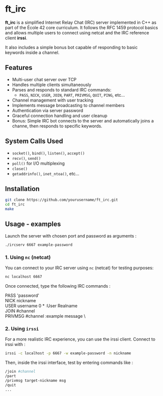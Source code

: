 # ft_irc

**ft_irc** is a simplified Internet Relay Chat (IRC) server implemented in C++ as part of the École 42 core curriculum. It follows the RFC 1459 protocol basics and allows multiple users to connect using netcat and the IRC reference client **irssi**.

It also includes a simple bonus bot capable of responding to basic keywords inside a channel.


## Features

- Multi-user chat server over TCP
- Handles multiple clients simultaneously
- Parses and responds to standard IRC commands:
  - `PASS`, `NICK`, `USER`, `JOIN`, `PART`, `PRIVMSG`, `QUIT`, `PING`, etc...
- Channel management with user tracking
- Implements message broadcasting to channel members
- Authentication via server password
- Graceful connection handling and user cleanup
- Bonus: Simple IRC bot connects to the server and automatically joins a channe, then responds to specific keywords.


## System Calls Used
- `socket()`, `bind()`, `listen()`, `accept()`
- `recv()`, `send()`
- `poll()` for I/O multiplexing
- `close()`
- `getaddrinfo()`, `inet_ntoa()`, etc...

## Installation

```bash
git clone https://github.com/yourusername/ft_irc.git
cd ft_irc
make
```

## Usage - examples
Launch the server with chosen port and password as arguments :
```bash
./ircserv 6667 example-password
```

### 1. Using `nc` (netcat)

You can connect to your IRC server using `nc` (netcat) for testing purposes:

```bash
nc localhost 6667
```
Once connected, type the following IRC commands :

PASS 'password' \
NICK nickname \
USER username 0 * :User Realname \
JOIN #channel \
PRIVMSG #channel :example message \

### 2. Using `irssi`
For a more realistic IRC experience, you can use the irssi client. Connect to irssi with :
```bash
irssi -c localhost -p 6667 -w example-password -n nickname
```

Then, inside the irssi interface, test by entering commands like :
```bash
/join #channel
/part
/privmsg target-nickname msg
/quit
...
```
